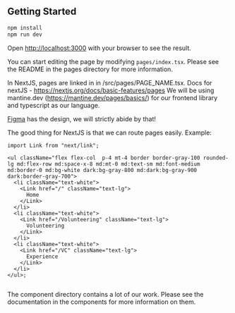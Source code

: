 ## Getting Started

```bash
npm install
npm run dev
```

Open [http://localhost:3000](http://localhost:3000) with your browser to see the result.

You can start editing the page by modifying `pages/index.tsx`. Please see the README in the pages directory for more information.

In NextJS, pages are linked in in /src/pages/PAGE_NAME.tsx. Docs for nextJS - https://nextjs.org/docs/basic-features/pages
We will be using mantine.dev (https://mantine.dev/pages/basics/) for our frontend library and typescript as our language.

[Figma](https://www.figma.com/file/DyqoNMMEL3wXJwHi6oNG90/Spring-2023-Feb-May?node-id=4-634&t=XyEwMESegYbW8d5T-0) has the design, we will strictly abide by that!

The good thing for NextJS is that we can route pages easily. Example:

```
import Link from "next/link";

<ul className="flex flex-col  p-4 mt-4 border border-gray-100 rounded-lg md:flex-row md:space-x-8 md:mt-0 md:text-sm md:font-medium md:border-0 md:bg-white dark:bg-gray-800 md:dark:bg-gray-900 dark:border-gray-700">
  <li className="text-white">
    <Link href="/" className="text-lg">
      Home
    </Link>
  </li>
  <li className="text-white">
    <Link href="/Volunteering" className="text-lg">
      Volunteering
    </Link>
  </li>
  <li className="text-white">
    <Link href="/VC" className="text-lg">
      Experience
    </Link>
  </li>
</ul>;


```

The component directory contains a lot of our work. Please see the documentation in the components for more information on them.
